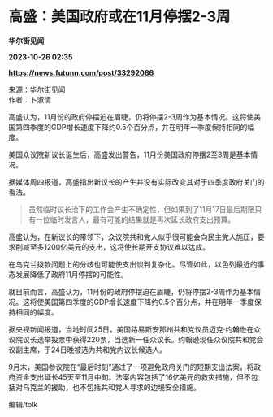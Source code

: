 # 高盛：美国政府或在11月停摆2-3周
**华尔街见闻**

**2023-10-26 02:35**

**https://news.futunn.com/post/33292086**

来源：华尔街见闻  
作者：卜淑情

高盛认为，11月份的政府停摆迫在眉睫，仍将停摆2-3周作为基本情况。这将使美国第四季度的GDP增长速度下降约0.5个百分点，并在明年一季度保持相同的幅度。

美国众议院新议长诞生后，高盛发出警告，11月份美国政府停摆2至3周是基本情况。

据媒体周四报道，高盛指出新议长的产生并没有实际改变其对于四季度政府关门的看法。

> 虽然临时议长治下的工作会产生不确定性，但如果到了11月17日最后期限只有一位临时发言人，最有可能的结果就是再次延长政府支出预算。

高盛认为，在新议长的带领下，众议院共和党人似乎很可能会向民主党人施压，要求削减至多1200亿美元的支出，这将使长期开支协议难以达成。

在乌克兰拨款问题上的分歧也可能使支出谈判复杂化。尽管如此，以色列最近的事态发展降低了政府11月停摆的可能性。

就目前而言，高盛认为，11月份的政府停摆迫在眉睫，仍将停摆2-3周作为基本情况。这将使美国第四季度的GDP增长速度下降约0.5个百分点，并在明年一季度保持相同的幅度。

据央视新闻报道，当地时间25日，美国路易斯安那州共和党议员迈克·约翰逊在众议院议长选举投票中获得220票，当选新一任众议长。约翰逊现任众议院共和党会议副主席，于24日晚被选为共和党内议长候选人。

9月末，美国参议院在“最后时刻”通过了一项避免政府关门的短期支出法案，将政府资金支出延长45天至11月中旬。法案内容包括了16亿美元的救灾措施，但不包括对乌克兰的援助，也不包括共和党人寻求的边境安全措施。

编辑/tolk